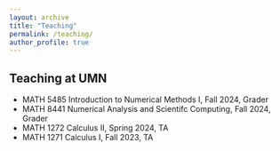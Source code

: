 ```yaml
---
layout: archive
title: "Teaching"
permalink: /teaching/
author_profile: true
---
```


## Teaching at UMN
- MATH 5485 Introduction to Numerical Methods I, Fall 2024, Grader
- MATH 8441 Numerical Analysis and Scientifc Computing, Fall 2024, Grader
- MATH 1272 Calculus II, Spring 2024, TA
- MATH 1271 Calculus I, Fall 2023, TA
